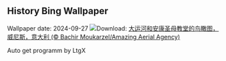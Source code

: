 ## History Bing Wallpaper
Wallpaper date: 2024-09-27
![](https://www.bing.com/th?id=OHR.VeniceAerial_ZH-CN4070720525_UHD.jpg&w=1000)Download: [大运河和安康圣母教堂的鸟瞰图，威尼斯，意大利 (© Bachir Moukarzel/Amazing Aerial Agency)](https://www.bing.com/th?id=OHR.VeniceAerial_ZH-CN4070720525_UHD.jpg)

Auto get programm by LtgX

